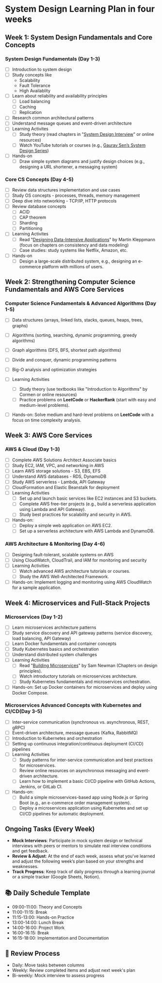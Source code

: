 # System Design Learning Plan in four weeks

## Week 1: System Design Fundamentals and Core Concepts

### System Design Fundamentals (Day 1-3)
- [ ] Introduction to system design
- [ ] Study concepts like 
     - Scalability
     - Fault Tolerance
     - High Availablity
- [ ] Learn about reliability and availability principles
     - [ ] Load balancing
     - [ ] Caching
     - [ ] Replication
- [ ] Research common architectural patterns
- [ ] Understand message queues and event-driven architecture
- [ ] Learning Activites
    - [ ] Study theory (read chapters in "[System Design Interview](https://github.com/shams-imran/books/blob/master/System%20Design/system-design-interview-an-insiders-guidepdf_compress.pdf)" or online resources)
     - [ ] Watch YouTube tutorials or courses (e.g., [Gaurav Sen’s System Design Series](https://www.youtube.com/playlist?list=PLMCXHnjXnTnvo6alSjVkgxV-VH6EPyvoX))
- [ ] Hands-on
     - [ ] Draw simple system diagrams and justify design choices (e.g., designing a URL shortener, a messaging system)

### Core CS Concepts (Day 4-5)
- [ ] Review data structures implementation and use cases
- [ ] Study OS concepts - processes, threads, memory management
- [ ] Deep dive into networking - TCP/IP, HTTP protocols
- [ ] Review database concepts 
     - [ ] ACID
     - [ ] CAP theorem
     - [ ] Sharding
     - [ ] Partitioning
- [ ] Learning Activites
     -  [ ] Read "[Designing Data-Intensive Applications](https://github.com/NirmalSilwal/system-design-resources/blob/master/Books/Designing%20Data%20Intensive%20Applications%20-%20Martin%20Kleppmann.pdf)" by Martin Kleppmann (focus on chapters on consistency and data modeling)
     -  [ ] Case studies: study systems like Netflix, Amazon, etc.
- [ ] Hands-on
     - [ ] Design a large-scale distributed system, e.g., designing an e-commerce platform with millions of users.

## Week 2: Strengthening Computer Science Fundamentals and AWS Core Services

### Computer Science Fundamentals & Advanced Algorithms  (Day 1-5)
- [ ] Data structures (arrays, linked lists, stacks, queues, heaps, trees, graphs)
- [ ] Algorithms (sorting, searching, dynamic programming, greedy algorithms)
- [ ] Graph algorithms (DFS, BFS, shortest path algorithms)
- [ ] Divide and conquer, dynamic programming patterns
- [ ] Big-O analysis and optimization strategies
- [ ] Learning Activities
     - [ ] Study theory (use textbooks like "Introduction to Algorithms" by Cormen or online resources)
     - [ ] Practice problems on **LeetCode** or **HackerRank** (start with easy and medium-level problems).
- [ ] Hands-on: Solve medium and hard-level problems on **LeetCode** with a focus on time complexity analysis.


## Week 3: AWS Core Services

### AWS & Cloud  (Day 1-3)
- [ ] Complete AWS Solutions Architect Associate basics
- [ ] Study EC2, IAM, VPC, and networking in AWS
- [ ] Learn AWS storage solutions - S3, EBS, EFS
- [ ] Understand AWS databases - RDS, DynamoDB
- [ ] Study AWS serverless - Lambda, API Gateway
- [ ] CloudFormation and Elastic Beanstalk for deployment
- [ ] Learning Activities
     - [ ] Set up and launch basic services like EC2 instances and S3 buckets.
     - [ ] Complete AWS free-tier projects (e.g., build a serverless application using Lambda and API Gateway).
     - [ ] Study best practices for scalability and security in AWS.
- [ ] Hands-on:
     - [ ] Deploy a simple web application on AWS EC2.
     - [ ] Set up a serverless architecture with AWS Lambda and DynamoDB.

### AWS Architecture & Monitoring (Day 4-6)
- [ ] Designing fault-tolerant, scalable systems on AWS
- [ ] Using CloudWatch, CloudTrail, and IAM for monitoring and security
- [ ] Learning Activities
     - [ ] Watch advanced AWS architecture tutorials or courses.
     - [ ] Study the AWS Well-Architected Framework.
- [ ] Hands-on: Implement logging and monitoring using AWS CloudWatch for a sample application.

## Week 4: Microservices and Full-Stack Projects

### Microservices  (Day 1-2)
- [ ] Learn microservices architecture patterns
- [ ] Study service discovery and API gateway patterns (service discovery, load balancing, API Gateway) 
- [ ] Learn Docker fundamentals and container concepts
- [ ] Study Kubernetes basics and orchestration
- [ ] Understand distributed system challenges
- [ ] Learning Activities
    - [ ] Read "[Building Microservices](https://github.com/themockingjester/Books/blob/master/Building%20Microservices%2C%202nd%20Edition.pdf)" by Sam Newman (Chapters on design principles).
     - [ ] Watch introductory tutorials on microservices architecture.
     - [ ] Study Kubernetes fundamentals and microservices orchestration.
- [ ] Hands-on: Set up Docker containers for microservices and deploy using Docker Compose.

### Microservices Advanced Concepts with Kubernetes and CI/CD(Day 3-5)
- [ ] Inter-service communication (synchronous vs. asynchronous, REST, gRPC)
- [ ] Event-driven architecture, message queues (Kafka, RabbitMQ)
- [ ] Introduction to Kubernetes and orchestration
- [ ] Setting up continuous integration/continuous deployment (CI/CD) pipelines
- [ ] Learning Activities
     - [ ] Study patterns for inter-service communication and best practices for microservices.
     - [ ] Review online resources on asynchronous messaging and event-driven architecture.
     - [ ] Learn how to implement a basic CI/CD pipeline with GitHub Actions, Jenkins, or GitLab CI.
- [ ] Hands-on: 
     - [ ] Build a simple microservices-based app using Node.js or Spring Boot (e.g., an e-commerce order management system).
    - [ ] Deploy a microservices application using Kubernetes and set up CI/CD pipelines for automatic deployment.

## **Ongoing Tasks (Every Week)**
- **Mock Interviews**: Participate in mock system design or technical interviews with peers or mentors to simulate real interview conditions and get feedback.
- **Review & Adjust**: At the end of each week, assess what you've learned and adjust the following week’s plan based on your strengths and weaknesses.
- **Track Progress**: Keep track of daily progress through a learning journal or a simple tracker (Google Sheets, Notion).

## 📚 Daily Schedule Template
- 09:00-11:00: Theory and Concepts
- 11:00-11:15: Break
- 11:15-13:00: Hands-on Practice
- 13:00-14:00: Lunch Break
- 14:00-16:00: Project Work
- 16:00-16:15: Break
- 16:15-18:00: Implementation and Documentation

## 🔄 Review Process
- Daily: Move tasks between columns
- Weekly: Review completed items and adjust next week's plan
- Bi-weekly: Mock interview to assess progress